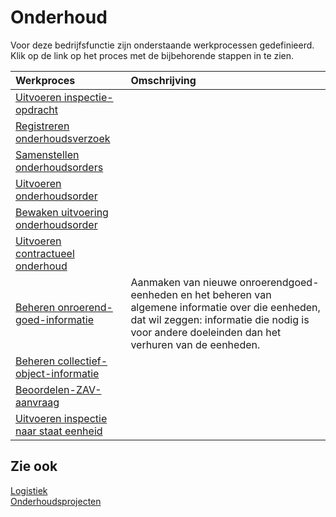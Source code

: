 # Onderhoud

Voor deze bedrijfsfunctie zijn onderstaande werkprocessen gedefinieerd. Klik op de link op het proces met de bijbehorende stappen in te zien.

Werkproces | Omschrijving
:--- | :---
[Uitvoeren inspectie-opdracht](uitvoeren-inspectie-opdracht/) | 
[Registreren onderhoudsverzoek](registreren-onderhoudsverzoek/) | 
[Samenstellen onderhoudsorders](samenstellen-onderhoudsorders/) | 
[Uitvoeren onderhoudsorder](Uitvoeren-onderhoudsorder/) | 
[Bewaken uitvoering onderhoudsorder](bewaken-uitvoering-onderhoudsorder/) | 
[Uitvoeren contractueel onderhoud](uitvoeren-contractueel-onderhoud/) | 
[Beheren onroerend-goed-informatie](beheren-onroerend-goed-informatie/) | Aanmaken van nieuwe onroerendgoed-eenheden en het beheren van algemene informatie over die eenheden, dat wil zeggen: informatie die nodig is voor andere doeleinden dan het verhuren van de eenheden.
[Beheren collectief-object-informatie](beheren-collectief-object-informatie/) | 
[Beoordelen-ZAV-aanvraag](beoordelen-zav-aanvraag/) | 
[Uitvoeren inspectie naar staat eenheid](uitvoeren-inspectie-naar-staat-eenheid/) | 

## Zie ook

[Logistiek](../logistiek/)  
[Onderhoudsprojecten](../onderhoudsprojecten/)
